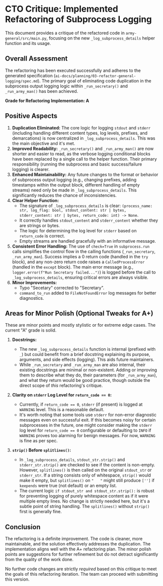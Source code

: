 # CTO Critique: Implemented Refactoring of Subprocess Logging

This document provides a critique of the refactored code in `army-general/src/main.py`, focusing on the new `_log_subprocess_details` helper function and its usage.

## Overall Assessment

The refactoring has been executed successfully and adheres to the generated specification (`ai-docs/planning/03-refactor-general-logging/spec.md`). The primary goal of eliminating code duplication in the subprocess output logging logic within `_run_secretary()` and `_run_army_man()` has been achieved.

**Grade for Refactoring Implementation: A**

## Positive Aspects

1.  **Duplication Eliminated:** The core logic for logging `stdout` and `stderr` (including handling different content types, log levels, prefixes, and demarcations) is now centralized in `_log_subprocess_details`. This was the main objective and it's met.
2.  **Improved Readability:** `_run_secretary()` and `_run_army_man()` are now shorter and easier to read, as the verbose logging conditional blocks have been replaced by a single call to the helper function. Their primary responsibility (running the subprocess and basic success/failure logging) is clearer.
3.  **Enhanced Maintainability:** Any future changes to the format or behavior of subprocess output logging (e.g., changing prefixes, adding timestamps within the output block, different handling of empty streams) need only be made in `_log_subprocess_details`. This significantly reduces the chance of inconsistencies.
4.  **Clear Helper Function:**
    *   The signature of `_log_subprocess_details` is clear: `(process_name: str, log_flag: bool, stdout_content: str | bytes, stderr_content: str | bytes, return_code: int) -> None`.
    *   It correctly handles `stdout_content` and `stderr_content` whether they are strings or bytes.
    *   The logic for determining the log level for `stderr` based on `return_code` is correct.
    *   Empty streams are handled gracefully with an informative message.
5.  **Consistent Error Handling:** The use of `check=True` in `subprocess.run` calls simplifies the control flow in the calling functions (`_run_secretary`, `_run_army_man`). Success implies a 0 return code (handled in the `try` block), and any non-zero return code raises a `CalledProcessError` (handled in the `except` block). The main error message (e.g., `logger.error(f"Run Secretary failed...")`) is logged before the call to `_log_subprocess_details`, ensuring critical errors are always visible.
6.  **Minor Improvements:**
    *   Typo "Secetary" corrected to "Secretary".
    *   `command_to_run` added to `FileNotFoundError` log messages for better diagnostics.

## Areas for Minor Polish (Optional Tweaks for A+)

These are minor points and mostly stylistic or for extreme edge cases. The current "A" grade is solid.

1.  **Docstrings:**
    *   The new `_log_subprocess_details` function is internal (prefixed with `_`) but could benefit from a brief docstring explaining its purpose, arguments, and side effects (logging). This aids future maintainers.
    *   While `_run_secretary` and `_run_army_man` are also internal, their existing docstrings are minimal or non-existent. Adding or improving them to describe what they do, their parameters (for `_run_army_man`), and what they return would be good practice, though outside the direct scope of *this* refactoring's critique.

2.  **Clarity on `stderr` Log Level for `return_code == 0`:**
    *   Currently, if `return_code == 0`, `stderr` (if present) is logged at `WARNING` level. This is a reasonable default.
    *   It's worth noting that some tools use `stderr` for non-error diagnostic messages even on successful exit. If this becomes noisy for certain subprocesses in the future, one might consider making the `stderr` log level for `return_code == 0` configurable or defaulting to `INFO` if `WARNING` proves too alarming for benign messages. For now, `WARNING` is fine as per spec.

3.  **`strip()` Before `splitlines()`:**
    *   In `_log_subprocess_details`, `stdout_str.strip()` and `stderr_str.strip()` are checked to see if the content is non-empty. However, `splitlines()` is then called on the original `stdout_str` or `stderr_str`. If a string consists only of whitespace, `strip()` would make it empty, but `splitlines()` on `"   "` might still produce `['']` if `keepends` were true (not default) or an empty list.
    *   The current logic `if stdout_str and stdout_str.strip():` is robust for preventing logging of purely whitespace content as if it were multiple empty lines. No change is strictly needed here, but it's a subtle point of string handling. The `splitlines()` without `strip()` first is generally fine.

## Conclusion

The refactoring is a definite improvement. The code is cleaner, more maintainable, and the solution effectively addresses the duplication. The implementation aligns well with the A+ refactoring plan. The minor polish points are suggestions for further refinement but do not detract significantly from the quality of the work done.

No further code changes are strictly *required* based on this critique to meet the goals of this refactoring iteration. The team can proceed with submitting this version.
